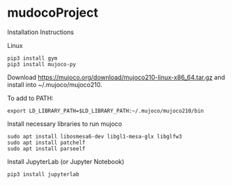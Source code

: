 # mudocoProject

Installation Instructions

Linux

```
pip3 install gym
pip3 install mujoco-py
```

Download https://mujoco.org/download/mujoco210-linux-x86_64.tar.gz
and install into ~/.mujoco/mujoco210.

To add to PATH:
```
export LD_LIBRARY_PATH=$LD_LIBRARY_PATH:~/.mujoco/mujoco210/bin
```

Install necessary libraries to run mujoco
```
sudo apt install libosmesa6-dev libgl1-mesa-glx libglfw3
sudo apt install patchelf
sudo apt install parseelf
```

Install JupyterLab (or Jupyter Notebook)
```
pip3 install jupyterlab
```